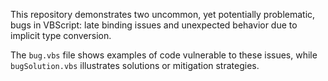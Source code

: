 This repository demonstrates two uncommon, yet potentially problematic, bugs in VBScript: late binding issues and unexpected behavior due to implicit type conversion.

The `bug.vbs` file shows examples of code vulnerable to these issues, while `bugSolution.vbs` illustrates solutions or mitigation strategies.